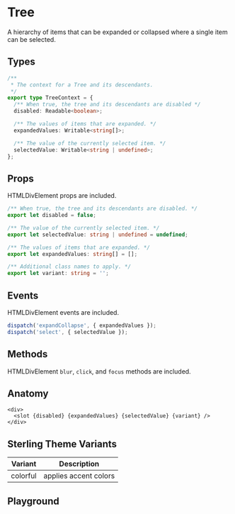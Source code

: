 <script>
    import Playground from './TreePlayground.svelte';
</script>

# Tree

A hierarchy of items that can be expanded or collapsed where a single item can be selected.

## Types

```ts
/**
 * The context for a Tree and its descendants.
 */
export type TreeContext = {
  /** When true, the tree and its descendants are disabled */
  disabled: Readable<boolean>;

  /** The values of items that are expanded. */
  expandedValues: Writable<string[]>;

  /** The value of the currently selected item. */
  selectedValue: Writable<string | undefined>;
};
```

## Props

HTMLDivElement props are included.

```ts
/** When true, the tree and its descendants are disabled. */
export let disabled = false;

/** The value of the currently selected item. */
export let selectedValue: string | undefined = undefined;

/** The values of items that are expanded. */
export let expandedValues: string[] = [];

/** Additional class names to apply. */
export let variant: string = '';
```

## Events

HTMLDivElement events are included.

```ts
dispatch('expandCollapse', { expandedValues });
dispatch('select', { selectedValue });
```

## Methods

HTMLDivElement `blur`, `click`, and `focus` methods are included.

## Anatomy

```svelte
<div>
  <slot {disabled} {expandedValues} {selectedValue} {variant} />
</div>
```

## Sterling Theme Variants

| Variant  | Description           |
| -------- | --------------------- |
| colorful | applies accent colors |

## Playground

<Playground />
